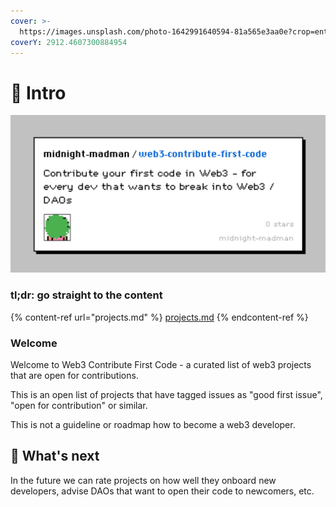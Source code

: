 ```yaml
---
cover: >-
  https://images.unsplash.com/photo-1642991640594-81a565e3aa0e?crop=entropy&cs=srgb&fm=jpg&ixid=MnwxOTcwMjR8MHwxfHJhbmRvbXx8fHx8fHx8fDE2NDUxMDIzNTI&ixlib=rb-1.2.1&q=85
coverY: 2912.4607300884954
---
```


# 🔮 Intro

![](.gitbook/assets/asd.jpeg)

### tl;dr: go straight to the content

{% content-ref url="projects.md" %}
[projects.md](projects.md)
{% endcontent-ref %}

### Welcome

Welcome to Web3 Contribute First Code - a curated list of web3 projects that are open for contributions.

This is an open list of projects that have tagged issues as "good first issue", "open for contribution" or similar.

This is not a guideline or roadmap how to become a web3 developer.

## 🚀 What's next

In the future we can rate projects on how well they onboard new developers, advise DAOs that want to open their code to newcomers, etc.
